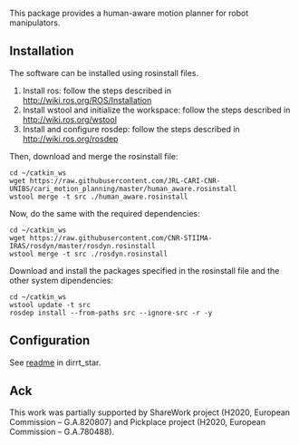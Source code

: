 This package provides a human-aware motion planner for robot manipulators.

## Installation

The software can be installed using rosinstall files.

1. Install ros: follow the steps described in http://wiki.ros.org/ROS/Installation
2. Install wstool and initialize the workspace: follow the steps described in http://wiki.ros.org/wstool
3. Install and configure rosdep: follow the steps described in http://wiki.ros.org/rosdep

Then, download and merge the rosinstall file:
```
cd ~/catkin_ws
wget https://raw.githubusercontent.com/JRL-CARI-CNR-UNIBS/cari_motion_planning/master/human_aware.rosinstall
wstool merge -t src ./human_aware.rosinstall
```
Now, do the same with the required dependencies:
```
cd ~/catkin_ws
wget https://raw.githubusercontent.com/CNR-STIIMA-IRAS/rosdyn/master/rosdyn.rosinstall
wstool merge -t src ./rosdyn.rosinstall
```
Download and install the packages specified in the rosinstall file and the other system dipendencies:
```
cd ~/catkin_ws
wstool update -t src
rosdep install --from-paths src --ignore-src -r -y
```
## Configuration

See [readme](dirrt_star/readme.md) in dirrt_star.

## Ack

This work was partially supported by ShareWork project (H2020, European Commission – G.A.820807) and Pickplace project (H2020, European Commission – G.A.780488).
